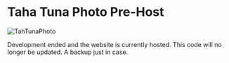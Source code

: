 # Taha Tuna Photo Pre-Host

![TahTunaPhoto](https://user-images.githubusercontent.com/119931873/231872449-9452242d-571e-449d-a3c1-b586d49e5a4d.jpg)

Development ended and the website is currently hosted. This code will no longer be updated. A backup just in case.
